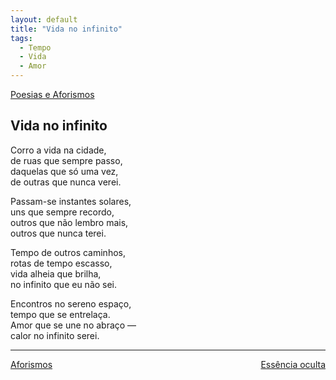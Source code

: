 ```yaml
---
layout: default
title: "Vida no infinito"
tags:
  - Tempo
  - Vida
  - Amor
--- 
```




[Poesias e Aforismos](./)

## Vida no infinito

Corro a vida na cidade,  
de ruas que sempre passo,  
daquelas que só uma vez,  
de outras que nunca verei.

Passam-se instantes solares,  
uns que sempre recordo,  
outros que não lembro mais,  
outros que nunca terei.

Tempo de outros caminhos,  
rotas de tempo escasso,  
vida alheia que brilha,  
no infinito que eu não sei.

Encontros no sereno espaço,  
tempo que se entrelaça.  
Amor que se une no abraço —  
calor no infinito serei.

---

<div style="display: flex; justify-content: space-between;">
  <a href="./aforismos.html">Aforismos</a>
  <a href="./essencia-oculta.html">Essência oculta</a>
</div>
